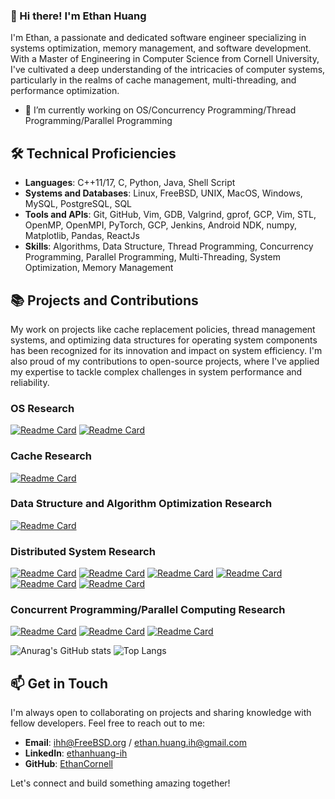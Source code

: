 ### 👋 Hi there! I'm Ethan Huang
I'm Ethan, a passionate and dedicated software engineer specializing in systems optimization, memory management, and software development. With a Master of Engineering in Computer Science from Cornell University, I've cultivated a deep understanding of the intricacies of computer systems, particularly in the realms of cache management, multi-threading, and performance optimization.

- 🔭 I’m currently working on OS/Concurrency Programming/Thread Programming/Parallel Programming

## 🛠 Technical Proficiencies

- **Languages**: C++11/17, C, Python, Java, Shell Script
- **Systems and Databases**: Linux, FreeBSD, UNIX, MacOS, Windows, MySQL, PostgreSQL, SQL
- **Tools and APIs**: Git, GitHub, Vim, GDB, Valgrind, gprof, GCP, Vim, STL, OpenMP, OpenMPI, PyTorch, GCP, Jenkins, Android NDK, numpy, Matplotlib, Pandas, ReactJs
- **Skills**: Algorithms, Data Structure, Thread Programming, Concurrency Programming, Parallel Programming, Multi-Threading, System Optimization, Memory Management

## 📚 Projects and Contributions

My work on projects like cache replacement policies, thread management systems, and optimizing data structures for operating system components has been recognized for its innovation and impact on system efficiency. I'm also proud of my contributions to open-source projects, where I've applied my expertise to tackle complex challenges in system performance and reliability.

### OS Research
[![Readme Card](https://github-readme-stats.vercel.app/api/pin/?username=EthanCornell&repo=egos-2000)](https://github.com/EthanCornell/egos-2000)
[![Readme Card](https://github-readme-stats.vercel.app/api/pin/?username=EthanCornell&repo=Netgraph)](https://github.com/EthanCornell/Netgraph)

### Cache Research
[![Readme Card](https://github-readme-stats.vercel.app/api/pin/?username=EthanCornell&repo=Cache-replacement-policies)](https://github.com/EthanCornell/Cache-replacement-policies)

### Data Structure and Algorithm Optimization Research
[![Readme Card](https://github-readme-stats.vercel.app/api/pin/?username=EthanCornell&repo=DSAlib)](https://github.com/EthanCornell/DSAlib)

### Distributed System Research
[![Readme Card](https://github-readme-stats.vercel.app/api/pin/?username=EthanCornell&repo=Distributed-System)](https://github.com/EthanCornell/Distributed-System)
[![Readme Card](https://github-readme-stats.vercel.app/api/pin/?username=EthanCornell&repo=Distrbuted-Filesystem)](https://github.com/EthanCornell/Distrbuted-Filesystem)
[![Readme Card](https://github-readme-stats.vercel.app/api/pin/?username=EthanCornell&repo=Gossip-protocol)](https://github.com/EthanCornell/Gossip-protocol)
[![Readme Card](https://github-readme-stats.vercel.app/api/pin/?username=EthanCornell&repo=Concurrent-webserver)](https://github.com/EthanCornell/Concurrent-webserver)
[![Readme Card](https://github-readme-stats.vercel.app/api/pin/?username=EthanCornell&repo=MapReduce)](https://github.com/EthanCornell/MapReduce)
[![Readme Card](https://github-readme-stats.vercel.app/api/pin/?username=EthanCornell&repo=Distributed-Raft-based-Chat-Server)](https://github.com/EthanCornell/Distributed-Raft-based-Chat-Server)

### Concurrent Programming/Parallel Computing Research
[![Readme Card](https://github-readme-stats.vercel.app/api/pin/?username=EthanCornell&repo=CUDA-Renderer)](https://github.com/EthanCornell/CUDA-Renderer)
[![Readme Card](https://github-readme-stats.vercel.app/api/pin/?username=EthanCornell&repo=Netgraph)](https://github.com/EthanCornell/Netgraph)
[![Readme Card](https://github-readme-stats.vercel.app/api/pin/?username=EthanCornell&repo=Parallel-Computing)](https://github.com/EthanCornell/Parallel-Computing)


![Anurag's GitHub stats](https://github-readme-stats.vercel.app/api?username=ethancornell&show_icons=true&theme=transparent)
![Top Langs](https://github-readme-stats.vercel.app/api/top-langs/?username=ethancornell&hide=javascript,html,scss&layout=donut)



## 📫 Get in Touch

I'm always open to collaborating on projects and sharing knowledge with fellow developers. Feel free to reach out to me:

- **Email**:  ihh@FreeBSD.org / ethan.huang.ih@gmail.com
- **LinkedIn**: [ethanhuang-ih](https://www.linkedin.com/in/ethanhuang-ih)
- **GitHub**: [EthanCornell](https://github.com/EthanCornell)



Let's connect and build something amazing together!


<!--
**EthanCornell/EthanCornell** is a ✨ _special_ ✨ repository because its `README.md` (this file) appears on your GitHub profile.

Here are some ideas to get you started:

- 🔭 I’m currently working on ...
- 🌱 I’m currently learning ...
- 👯 I’m looking to collaborate on ...
- 🤔 I’m looking for help with ...
- 💬 Ask me about ...
- 📫 How to reach me: ...
- 😄 Pronouns: ...
- ⚡ Fun fact: ...

 [![Readme Card](https://github-readme-stats.vercel.app/api/pin/?username=ethancornell&repo=Gossip-protocol)](https://github.com/anuraghazra/github-readme-stats)
 [![Readme Card](https://github-readme-stats.vercel.app/api/pin/?username=ethancornell&repo=MapReduce)](https://github.com/anuraghazra/github-readme-stats)
 [![Readme Card](https://github-readme-stats.vercel.app/api/pin/?username=ethancornell&repo=Gossip-protocol)](https://github.com/anuraghazra/github-readme-stats)
 [![Readme Card](https://github-readme-stats.vercel.app/api/pin/?username=ethancornell&repo=Gossip-protocol)](https://github.com/anuraghazra/github-readme-stats)

 ### OS Research
- [egos-2000](https://github.com/EthanCornell/egos-2000): A minimal operating system (2K LOC) on QEMU and a RISC-V board
- [Netgraph](https://github.com/EthanCornell/Netgraph)

### Cache Research
- [Cache Replacement Policies](https://github.com/EthanCornell/Cache-replacement-policies): Cache replacement policies in C

### Data Structure and Algorithm Optimization Research
- [C/C++ Data Structures and Algorithms](https://github.com/EthanCornell/DSAlib): C/C++ Data Structures and Algorithms

### Distributed System Research

- [Gossip Protocol](https://github.com/EthanCornell/Gossip-protocol)
- [Distributed Filesystem](https://github.com/EthanCornell/Distrbuted-Filesystem)
- [Concurrent Webserver](https://github.com/EthanCornell/Concurrent-webserver)
- [MapReduce](https://github.com/EthanCornell/MapReduce)
- [Key/Value Server]()
- [Raft](https://github.com/EthanCornell/Distributed-Raft-based-Chat-Server)

### Concurrent Programming/Parallel Computing Research
- [Parallel Computing](https://github.com/EthanCornell/Parallel-Computing): Explore projects focusing on leveraging multiple processors or computers to perform computations simultaneously, improving efficiency and scalability in various applications
- [A Simple CUDA Renderer](https://github.com/EthanCornell/CUDA-Renderer)
- [Netgraph](https://github.com/EthanCornell/Netgraph)
-->
